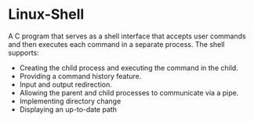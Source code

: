 # Linux-Shell

A C program that serves as a shell interface that accepts user commands and then executes each command in a separate process.
The shell supports:
- Creating the child process and executing the command in the child.
- Providing a command history feature.
- Input and output redirection.
- Allowing the parent and child processes to communicate via a pipe.
- Implementing directory change
- Displaying an up-to-date path
